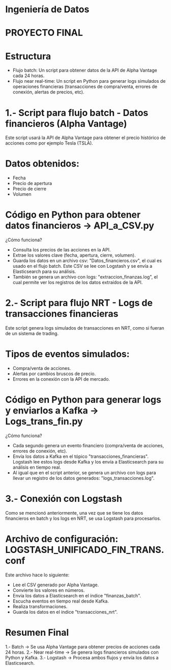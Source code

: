 # Ingeniería de Datos
# PROYECTO FINAL

# Estructura
- Flujo batch: Un script para obtener datos de la API de Alpha Vantage cada 24 horas.
- Flujo near real-time: Un script en Python para generar logs simulados de operaciones financieras (transacciones de compra/venta, errores de conexión, alertas de precios, etc).

# 1.- Script para flujo batch - Datos financieros (Alpha Vantage)
Este script usará la API de Alpha Vantage para obtener el precio histórico de acciones como por ejemplo Tesla (TSLA).

# Datos obtenidos:
- Fecha
- Precio de apertura
- Precio de cierre
- Volumen

# Código en Python para obtener datos financieros → API_a_CSV.py
¿Cómo funciona?
- Consulta los precios de las acciones en la API.
- Extrae los valores clave (fecha, apertura, cierre, volumen).
- Guarda los datos en un archivo csv: "Datos_financieros.csv", el cual es usado en el flujo batch. Este CSV se lee con Logstash y se envía a Elasticsearch para su análisis.
- También se genera un archivo con logs: "extraccion_finanzas.log", el cual permite ver los registros de los datos extraídos de la API.

# 2.- Script para flujo NRT - Logs de transacciones financieras
Este script genera logs simulados de transacciones en NRT, como si fueran de un sistema de trading.

# Tipos de eventos simulados:
- Compra/venta de acciones.
- Alertas por cambios bruscos de precio.
- Errores en la conexión con la API de mercado.

# Código en Python para generar logs y enviarlos a Kafka → Logs_trans_fin.py
¿Cómo funciona?
- Cada segundo genera un evento financiero (compra/venta de acciones, errores de conexión, etc). 
- Envía los datos a Kafka en el tópico "transacciones_financieras". Logstash lee estos logs desde Kafka y los envía a Elasticsearch para su análisis en tiempo real.
- Al igual que en el script anterior, se genera un archivo con logs para llevar un registro de los datos generados: "logs_transacciones.log".

# 3.- Conexión con Logstash
Como se mencionó anteriormente, una vez que se tiene los datos financieros en batch y los logs en NRT, se usa Logstash para procesarlos.
# Archivo de configuración: LOGSTASH_UNIFICADO_FIN_TRANS.conf
Este archivo hace lo siguiente:
- Lee el CSV generado por Alpha Vantage.
- Convierte los valores en números.
- Envia los datos a Elasticsearch en el índice "finanzas_batch".
- Escucha eventos en tiempo real desde Kafka.
- Realiza transformaciones.
- Guarda los datos en el índice "transacciones_nrt".

# Resumen Final
1.- Batch → Se usa Alpha Vantage para obtener precios de acciones cada 24 horas.
2.- Near real-time → Se genera logs financieros simulados con Python y Kafka.
3.- Logstash → Procesa ambos flujos y envía los datos a Elasticsearch.










